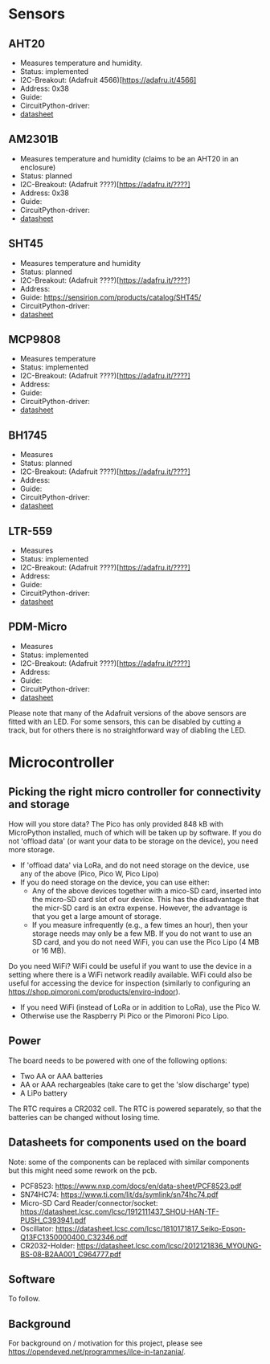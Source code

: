 Sensors
=======

AHT20
-----

  - Measures temperature and humidity.
  - Status: implemented
  - I2C-Breakout: (Adafruit  4566)[https://adafru.it/4566]
  - Address: 0x38
  - Guide: 
  - CircuitPython-driver:
  - [datasheet](https://cdn-learn.adafruit.com/assets/assets/000/091/676/original/AHT20-datasheet-2020-4-16.pdf?1591047915)


AM2301B
-------

  - Measures temperature and humidity (claims to be an AHT20 in an enclosure)
  - Status: planned
  - I2C-Breakout: (Adafruit  ????)[https://adafru.it/????]
  - Address: 0x38
  - Guide: 
  - CircuitPython-driver:
  - [datasheet](https://cdn-shop.adafruit.com/product-files/5181/5181_AM2301B.pdf)


SHT45
-----

  - Measures temperature and humidity
  - Status: planned
  - I2C-Breakout: (Adafruit  ????)[https://adafru.it/????]
  - Address: 
  - Guide: https://sensirion.com/products/catalog/SHT45/
  - CircuitPython-driver:
  - [datasheet]()


MCP9808
-------

  - Measures temperature
  - Status: implemented
  - I2C-Breakout: (Adafruit  ????)[https://adafru.it/????]
  - Address: 
  - Guide: 
  - CircuitPython-driver:
  - [datasheet](https://ww1.microchip.com/downloads/en/DeviceDoc/25095A.pdf)


BH1745
------

  - Measures 
  - Status: planned
  - I2C-Breakout: (Adafruit  ????)[https://adafru.it/????]
  - Address: 
  - Guide: 
  - CircuitPython-driver:
  - [datasheet]()


LTR-559
-------

  - Measures 
  - Status: implemented
  - I2C-Breakout: (Adafruit  ????)[https://adafru.it/????]
  - Address: 
  - Guide: 
  - CircuitPython-driver:
  - [datasheet]()


PDM-Micro
---------

  - Measures 
  - Status: implemented
  - I2C-Breakout: (Adafruit  ????)[https://adafru.it/????]
  - Address: 
  - Guide: 
  - CircuitPython-driver:
  - [datasheet]()


Please note that many of the Adafruit versions of the above sensors are fitted with an LED. For some sensors, this can be disabled by cutting a track, but for others there is no straightforward way of diabling the LED.


Microcontroller
===============


Picking the right micro controller for connectivity and storage
----

How will you store data? The Pico has only provided 848 kB with MicroPython installed, much of which will be taken up by software. If you do not 'offload data' (or want your data to be storage on the device), you need more storage.
- If 'offload data' via LoRa, and do not need storage on the device, use any of the above (Pico, Pico W, Pico Lipo)
- If you do need storage on the device, you can use either:
  - Any of the above devices together with a mico-SD card, inserted into the micro-SD card slot of our device. This has the disadvantage that the micr-SD card is an extra expense. However, the advantage is that you get a large amount of storage.
  - If you measure infrequently (e.g., a few times an hour), then your storage needs may only be a few MB. If you do not want to use an SD card, and you do not need WiFi, you can use the Pico Lipo (4 MB or 16 MB).

Do you need WiFi? WiFi could be useful if you want to use the device in a setting where there is a WiFi network readily available. WiFi could also be useful for accessing the device for inspection (similarly to configuring an https://shop.pimoroni.com/products/enviro-indoor). 
- If you need WiFi (instead of LoRa or in addition to LoRa), use the Pico W.
- Otherwise use the Raspberry Pi Pico or the Pimoroni Pico Lipo.


Power
-----
The board needs to be powered with one of the following options:
- Two AA or AAA batteries
- AA or AAA rechargeables (take care to get the 'slow discharge' type)
- A LiPo battery

The RTC requires a CR2032 cell. The RTC is powered separately, so that the batteries can be changed without losing time.


Datasheets for components used on the board
-------------------------------------------

Note: some of the components can be replaced with similar components but this might
need some rework on the pcb.

- PCF8523: <https://www.nxp.com/docs/en/data-sheet/PCF8523.pdf>
- SN74HC74: <https://www.ti.com/lit/ds/symlink/sn74hc74.pdf>
- Micro-SD Card Reader/connector/socket: <https://datasheet.lcsc.com/lcsc/1912111437_SHOU-HAN-TF-PUSH_C393941.pdf>
- Oscillator: <https://datasheet.lcsc.com/lcsc/1810171817_Seiko-Epson-Q13FC1350000400_C32346.pdf>
- CR2032-Holder: <https://datasheet.lcsc.com/lcsc/2012121836_MYOUNG-BS-08-B2AA001_C964777.pdf>


Software
--------

To follow.

Background
----------
For background on / motivation for this project, please see https://opendeved.net/programmes/ilce-in-tanzania/.
